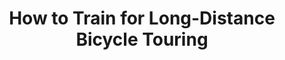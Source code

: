 ---
layout: post
category: learn
title: How to Train for Long-Distance Bicycle Touring
description: he first week of bicycle touring is though. Your muscles will cramp; your wrists, back, and neck will ache; your rear end will hurt; the heat will fry your brain; and you will be miserable in the middle of nowhere.
h1_title: How to Train for Long-Distance Bike Touring
short_text: he first week of bicycle touring is though. Your muscles will cramp; your wrists, back, and neck will ache; your rear end will hurt; the heat will fry your brain; and you will be miserable in the middle of nowhere.
img: "/images/learn/training-for-long-distance-bike-tour/biketourtraining1024w.jpg"
#img_caption: 
isTopLevel: false
isSingleLevel: false
isArticle: true
datePublished: 2018-11-16 17:00:00 +0300
dateModified: 2022-07-18 11:00:00 +0300
#permalink: 
---